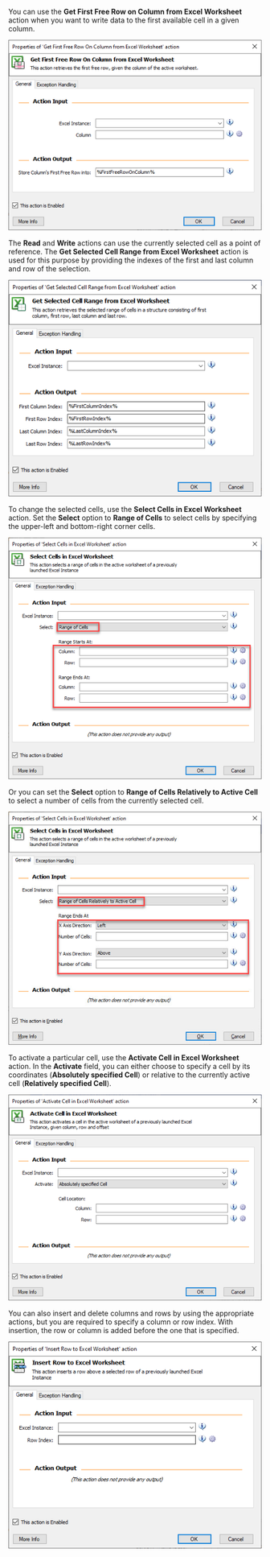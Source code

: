 You can use the **Get First Free Row on Column from Excel Worksheet** action when you want to write data to the first available cell in a given column.

![Screenshot of Properties of 'Get First Free Row On Column from Excel Worksheet' action dialog with output set.](..\media\get-first-free-row-on-column-excel-action-properties.png)

The **Read** and **Write** actions can use the currently selected cell as a point of reference. The **Get Selected Cell Range from Excel Worksheet** action is used for this purpose by providing the indexes of the first and last column and row of the selection.

![Screenshot of Properties of 'Get Select Cell Range from Excel Worksheet' action dialog with output properties set.](..\media\get-selected-cell-range-excel-action-properties.png)

To change the selected cells, use the **Select Cells in Excel Worksheet** action. Set the **Select** option to **Range of Cells** to select cells by specifying the upper-left and bottom-right corner cells.

![Screenshot of Properties of 'Select Cells in Excel Worksheet' action with Select set to Range of Cells, and with Range Starts and Ends highlighted.](..\media\select-cells-in-excel-action-properties.png)

Or you can set the **Select** option to **Range of Cells Relatively to Active Cell** to select a number of cells from the currently selected cell.

![The same dialog with Select set to "Range of Cells Relatively to Active Cell," and with range X Axis Direction and Number of Cells highlighted.](..\media\select-cells-in-excel-action-properties-continued.png)

To activate a particular cell, use the **Activate Cell in Excel Worksheet** action. In the **Activate** field, you can either choose to specify a cell by its coordinates (**Absolutely specified Cell**) or relative to the currently active cell (**Relatively specified Cell**).

![Screenshot of Properties of 'Activate Cell in Excel Worksheet' action dialog with Activate set to Absolutely specified Cell.](..\media\activate-cell-in-excel-action-properties.png)

You can also insert and delete columns and rows by using the appropriate actions, but you are required to specify a column or row index. With insertion, the row or column is added before the one that is specified.

![Screenshot of Properties of 'Insert Row to Excel Worksheet' action dialog.](..\media\insert-row-to-excel-action-properties.png)
